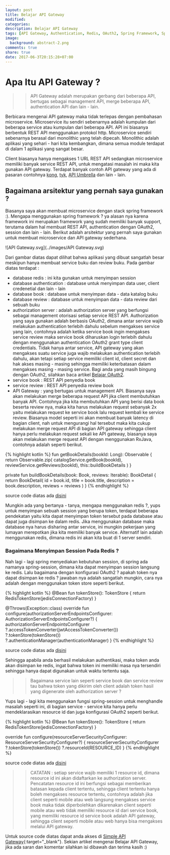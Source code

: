 ```yaml
---
layout: post
title: Belajar API Gateway
modified:
categories:
description: Belajar API Gateway
tags: [API Gateway, Authentication, Redis, OAuth2, Spring Framework, Spring Session, Spring OAuth2]
image:
  background: abstract-2.png
comments: true
share: true
date: 2017-06-3T20:15:28+07:00
---
```


# Apa Itu API Gateway ?

>>API Gateway adalah merupakan gerbang dari beberapa API, bertugas sebagai management API, merge beberapa API, authentication API dan lain - lain.

Berbicara mengenai API gateway maka tidak terlepas dengan pembahasan microservice. Microservice itu sendiri sebenarnya adalah kumpulan dari beberapa service atau kumpulan dari beberapa API. API ini biasanya berbentuk REST API menggunakan protokol http. Microservice sendiri sebenarnya berasal dari monolithic yang telah dipecah. Monolithic adalah aplikasi yang sehari - hari kita kembangkan, dimana semua module terdapat di dalam 1 aplikasi yang sangat besar.

Client biasanya hanya mengakses 1 URL REST API sedangkan microservice memiliki banyak service REST API, untuk mengatasi masalah ini maka kita gunakan API gateway. Terdapat banyak contoh API gateway yang ada di pasaran contohnya [kong](http://pintient.com/2eqv), [tyk](http://pintient.com/2eqt), [API Umbrella](http://pintient.com/2eqs) dan lain - lain.

## Bagaimana arsitektur yang pernah saya gunakan ?

Biasanya saya akan membuat microservice dengan stack spring framework :). Mengapa menggunakan spring framework ? ya alasan nya karena framework ini merupakan framework yang sudah memiliki banyak support, terutama dalam hal membuat REST API, authentication dengan OAuth2, session dan lain - lain. Berikut adalah arsitektur yang pernah saya gunakan untuk membuat microservice dan API gateway sederhana.

![API Gateway.svg](../images/API Gateway.svg)

Dari gambar diatas dapat dilihat bahwa aplikasi yang dibuat sangatlah besar meskipun hanya membuat service buku dan review buku. Pada gambar diatas terdapat :

* database redis : ini kita gunakan untuk menyimpan session
* database authentication : database untuk menyimpan data user, client credenetial dan lain - lain
* database book : database untuk menyimpan data - data katalog buku
* database review : database untuk menyimpan data - data review dari sebuah buku
* authorization server : adalah authorization server yang berfungsi sebagai management otorisasi setiap service REST API. Authorization yang saya gunakan adalah berbasis OAuth2, dimana antar service wajib melakukan authentication terlebih dahulu sebelum mengakses service yang lain, contohnya adalah ketika service book ingin mengakses service review maka service book diharuskan login terlebih dahulu dengan menggunakan authentication OAuth2 grant type client credentials. Tidak hanya antar service, API gateway yang akan mengakses suatu service juga wajib melakukan authentication terlebih dahulu, akan tetapi setiap service memiliki client id, client secret dan hak akses masing - masing sehingga memiliki keterbatasan dalam mengakses masing - masing service. Bagi anda yang masih bingung dengan OAuth2, silahkan baca artikel [Belajar OAuth2](http://pintient.com/2eqr).
* service book : REST API penyedia book
* service review : REST API penyedia review book
* API Gateway : yang bertugas untuk management API. Biasanya saya akan melakukan merge beberapa request API jika client membutuhkan banyak API. Contohnya jika kita membutuhkan API yang berisi data book beserta review nya, maka kita harus melakukan request sebanyak 2x yaitu melakukan request ke service book lalu request kembali ke service review. Biasanya model seperti ini akan membuat banyak latency di bagian client, nah untuk mengurangi hal tersebut maka kita cukup melakukan merge request API di bagian API gateway sehingga client hanya perlu melakukan request sekali ke API gateway, biasanya saya akan melakukan merge request API dengan menggunakan RxJava, contohnya adalah seperti berikut.

{% highlight kotlin %}
fun getBookDetails(bookId: Long): Observable<BookDetail> {
    return Observable.zip(
        catalogService.getBook(bookId),
        reviewService.getReviews(bookId),
        this::buildBookDetails
    )
}

private fun buildBookDetails(book: Book, reviews: Iterable<Review>): BookDetail {
    return BookDetail(
            id = book.id,
            title = book.title,
            description = book.description,
            reviews = reviews
    )
}
{% endhighlight %}

source code diatas ada [disini](http://pintient.com/2erS)

Mungkin ada yang bertanya - tanya, mengapa menggunakan redis ?, yups untuk menyimpan sebuah session yang berupa token, terdapat beberapa pendekatan yaitu kita dapat menyimpan token tersebut pada database atau dapat juga disimpan ke dalam redis. Jika menggunakan database maka database nya harus disharing antar service, ini mungkin pekerjaan yang lumayan merepotkan jika kita memiliki banyak service. Alternatif lain adalah menggunakan redis, dimana redis ini akan kita buat di 1 server sendiri.

### Bagaimana Menyimpan Session Pada Redis ?

Nah lagi - lagi spring menyediakan kebutuhan session, di spring ada namanya spring-session, dimana kita dapat menyimpan session langsung ke redis. Lalu bagaimana dengan konfigurasi OAuth2 ? apakah token nya dapat disimpan ke redis ? jawaban nya adalah sangatlah mungkin, cara nya adalah dengan menggunakan token store seperti berikut.

{% highlight kotlin %}
@Bean
fun tokenStore(): TokenStore {
    return RedisTokenStore(jedisConnectionFactory)
}

@Throws(Exception::class)
override fun configure(authorizationServerEndpointsConfigurer: AuthorizationServerEndpointsConfigurer?) {
    authorizationServerEndpointsConfigurer
        ?.accessTokenConverter(jwtAccessTokenConverter())
        ?.tokenStore(tokenStore())
        ?.authenticationManager(authenticationManager)
}
{% endhighlight %}

source code diatas ada [disini](http://pintient.com/2erI)

Sehingga apabila anda berhasil melakukan authentikasi, maka token anda akan disimpan ke redis, ingat bahwa token ini memiliki masa nya tersendiri sehingga hanya dapat digunakan untuk waktu tertentu saja.

>>Bagaimana service lain seperti service book dan service review tau bahwa token yang dikirim oleh client adalah token hasil yang digenerate oleh authorization server ?

Yups lagi - lagi kita menggunakan fungsi spring-session untuk menghandle masalah seperti ini, di bagian service - service kita hanya perlu mendeklarasikan resource id dan juga konfigurasi OAuth2 seperti berikut.

{% highlight kotlin %}
@Bean
fun tokenStore(): TokenStore {
    return RedisTokenStore(jedisConnectionFactory)
}

override fun configure(resourceServerSecurityConfigurer: ResourceServerSecurityConfigurer?) {
    resourceServerSecurityConfigurer
        ?.tokenStore(tokenStore())
        ?.resourceId(RESOURCE_ID)
}
{% endhighlight %}

source code diatas ada [disini](http://pintient.com/2erA)

>>CATATAN : setiap service wajib memiliki 1 resource id, dimana resource id ini akan didaftarkan ke authorization server. Pencatatan resource id ini berfungsi sebagai memberikan batasan kepada client tertentu, sehingga client tertentu hanya boleh mengakses resource tertentu, contohnya adalah jika client seperti mobile atau web langsung mengakses service book maka tidak diperbolehkan dikarenakan client seperti mobile atau web tidak memiliki resource id dari service book, yang memiliki resource id service book adalah API gateway, sehingga client seperti mobile atau web hanya bisa mengakses melalui API gateway.

Untuk source code diatas dapat anda akses di [Simple API Gateway](http://pintient.com/2eqm){:target="_blank"}. Sekian artikel mengenai Belajar API Gateway, jika ada saran dan komentar silahkan isi dibawah dan terima kasih :)